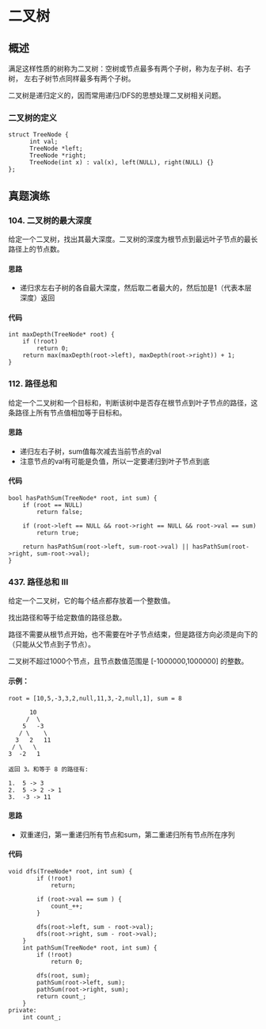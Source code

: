 # 二叉树
## 概述
满足这样性质的树称为二叉树：空树或节点最多有两个子树，称为左子树、右子树， 左右子树节点同样最多有两个子树。

二叉树是递归定义的，因而常用递归/DFS的思想处理二叉树相关问题。

### 二叉树的定义
```
struct TreeNode {
      int val;
      TreeNode *left;
      TreeNode *right;
      TreeNode(int x) : val(x), left(NULL), right(NULL) {}
};
```

## 真题演练
### 104. 二叉树的最大深度
给定一个二叉树，找出其最大深度。二叉树的深度为根节点到最远叶子节点的最长路径上的节点数。

#### 思路
- 递归求左右子树的各自最大深度，然后取二者最大的，然后加是1（代表本层深度）返回

#### 代码
```
int maxDepth(TreeNode* root) {
    if (!root)
        return 0;
    return max(maxDepth(root->left), maxDepth(root->right)) + 1;
}
```

### 112. 路径总和
给定一个二叉树和一个目标和，判断该树中是否存在根节点到叶子节点的路径，这条路径上所有节点值相加等于目标和。

#### 思路
- 递归左右子树，sum值每次减去当前节点的val
- 注意节点的val有可能是负值，所以一定要递归到叶子节点到底

#### 代码
```
bool hasPathSum(TreeNode* root, int sum) {
    if (root == NULL)
        return false;

    if (root->left == NULL && root->right == NULL && root->val == sum)
        return true;

    return hasPathSum(root->left, sum-root->val) || hasPathSum(root->right, sum-root->val);
}
```

### 437. 路径总和 III
给定一个二叉树，它的每个结点都存放着一个整数值。

找出路径和等于给定数值的路径总数。

路径不需要从根节点开始，也不需要在叶子节点结束，但是路径方向必须是向下的（只能从父节点到子节点）。

二叉树不超过1000个节点，且节点数值范围是 [-1000000,1000000] 的整数。

#### 示例：
```
root = [10,5,-3,3,2,null,11,3,-2,null,1], sum = 8

      10
     /  \
    5   -3
   / \    \
  3   2   11
 / \   \
3  -2   1

返回 3。和等于 8 的路径有:

1.  5 -> 3
2.  5 -> 2 -> 1
3.  -3 -> 11
```

#### 思路
- 双重递归，第一重递归所有节点和sum，第二重递归所有节点所在序列
#### 代码
```
void dfs(TreeNode* root, int sum) {
        if (!root)
            return;

        if (root->val == sum ) {
            count_++;
        }

        dfs(root->left, sum - root->val);
        dfs(root->right, sum - root->val);
    }
    int pathSum(TreeNode* root, int sum) {
        if (!root)
            return 0;

        dfs(root, sum);
        pathSum(root->left, sum);
        pathSum(root->right, sum);
        return count_;    
    }
private:
    int count_;
```
